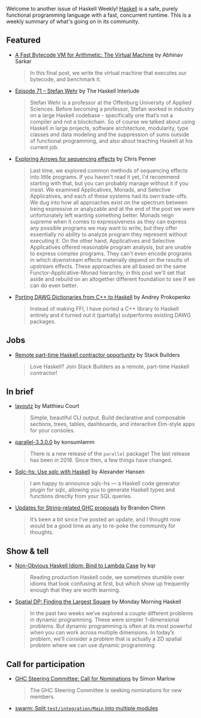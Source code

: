 Welcome to another issue of Haskell Weekly!
[Haskell](https://www.haskell.org) is a safe, purely functional programming language with a fast, concurrent runtime.
This is a weekly summary of what's going on in its community.

## Featured

- [A Fast Bytecode VM for Arithmetic: The Virtual Machine](https://abhinavsarkar.net/posts/arithmetic-bytecode-vm/) by Abhinav Sarkar
  > In this final post, we write the virtual machine that executes our bytecode, and benchmark it.
  
- [Episode 71 – Stefan Wehr](https://haskell.foundation/podcast/71/) by The Haskell Interlude
  > Stefan Wehr is a professor at the Offenburg University of Applied Sciences. Before becoming a professor, Stefan worked in industry on a large Haskell codebase - specifically one that’s not a compiler and not a blockchain. So of course we talked about using Haskell in large projects, software architecture, modularity, type classes and data modeling and the suppression of sums outside of functional programming, and also about teaching Haskell at his current job.
  
- [Exploring Arrows for sequencing effects](https://chrispenner.ca/posts/arrow-effects) by Chris Penner
  > Last time, we explored common methods of sequencing effects into little programs. If you haven't read it yet, I'd recommend starting with that, but you can probably manage without it if you insist. We examined Applicatives, Monads, and Selective Applicatives, and each of these systems had its own trade-offs. We dug into how all approaches exist on the spectrum between being expressive or analyzable and at the end of the post we were unfortunately left wanting something better. Monads reign supreme when it comes to expressiveness as they can express any possible programs we may want to write, but they offer essentially no ability to analyze program they represent without executing it. On the other hand, Applicatives and Selective Applicatives offered reasonable program analysis, but are unable to express complex programs. They can't even encode programs in which downstream effects materially depend on the results of upstream effects. These approaches are all based on the same Functor-Applicative-Monad hierarchy, in this post we'll set that aside and rebuild on an altogether different foundation to see if we can do even better.

- [Porting DAWG Dictionaries from C++ to Haskell](https://an-pro.org/posts/14-porting-dawg-dictionaries.html) by Andrey Prokopenko
  > Instead of making FFI, I have ported a C++ library to Haskell entirely and it turned out it (partially) outperforms existing DAWG packages.

## Jobs

- [Remote part-time Haskell contractor opportunity](https://discourse.haskell.org/t/remote-part-time-haskell-contractor-opportunity/13138) by Stack Builders
  > Love Haskell? Join Stack Builders as a remote, part-time Haskell contractor!

## In brief

- [layoutz](https://github.com/mattlianje/layoutz) by Matthieu Court
  > Simple, beautiful CLI output. Build declarative and composable sections, trees, tables, dashboards, and interactive Elm-style apps for your consoles.

- [parallel-3.3.0.0](https://discourse.haskell.org/t/ann-parallel-3-3-0-0/13136) by konsumlamm
  > There is a new release of the `parallel` package! The last release has been in 2018. Since then, a few things have changed.
  
- [Sqlc-hs: Use sqlc with Haskell](https://discourse.haskell.org/t/sqlc-hs-use-sqlc-with-haskell/13148) by Alexander Hansen
  > I am happy to announce sqlc-hs — a Haskell code generator plugin for sqlc, allowing you to generate Haskell types and functions directly from your SQL queries.
  
- [Updates for String-related GHC proposals](https://discourse.haskell.org/t/updates-for-string-related-ghc-proposals/13160) by Brandon Chinn
  > It’s been a bit since I’ve posted an update, and I thought now would be a good time as any to re-poke the community for thoughts.

## Show & tell

- [Non-Obvious Haskell Idiom: Bind to Lambda Case](https://entropicthoughts.com/non-obvious-haskell-idiom-bind-to-lambda-case) by kqr
  > Reading production Haskell code, we sometimes stumble over idioms that look confusing at first, but which show up frequently enough that they are worth learning.
  
- [Spatial DP: Finding the Largest Square](https://mmhaskell.com/blog/2025/10/20/spatial-dp-finding-the-largest-square) by Monday Morning Haskell
  > In the past two weeks we’ve explored a couple different problems in dynamic programming. These were simpler 1-dimensional problems. But dynamic programming is often at its most powerful when you can work across multiple dimensions. In today’s problem, we’ll consider a problem that is actually a 2D spatial problem where we can use dynamic programming.

## Call for participation

- [GHC Steering Committee: Call for Nominations](https://discourse.haskell.org/t/ghc-steering-committee-call-for-nominations/13124) by Simon Marlow
  > The GHC Steering Committee is seeking nominations for new members.

- [swarm: Split `test/integration/Main` into multiple modules](https://github.com/swarm-game/swarm/issues/2605)
